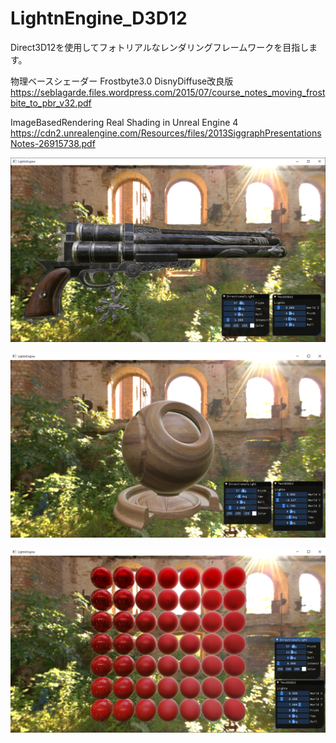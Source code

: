 # LightnEngine_D3D12
Direct3D12を使用してフォトリアルなレンダリングフレームワークを目指します。

物理ベースシェーダー
Frostbyte3.0 DisnyDiffuse改良版 https://seblagarde.files.wordpress.com/2015/07/course_notes_moving_frostbite_to_pbr_v32.pdf

ImageBasedRendering
Real Shading in Unreal Engine 4 https://cdn2.unrealengine.com/Resources/files/2013SiggraphPresentationsNotes-26915738.pdf

![銃](https://github.com/LightnGames/LightnEngine_D3D12/blob/develop/image/LTN_Gun.png)

![シェーダーボール](https://github.com/LightnGames/LightnEngine_D3D12/blob/develop/image/LTN_Wood.png)

![PBRボール](https://github.com/LightnGames/LightnEngine_D3D12/blob/develop/image/LTN_Balls.png)
